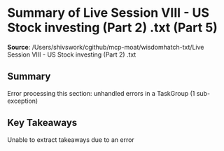 # Summary of Live Session VIII - US Stock investing (Part 2) .txt (Part 5)

**Source**: /Users/shivswork/cgithub/mcp-moat/wisdomhatch-txt/Live Session VIII - US Stock investing (Part 2) .txt

## Summary
Error processing this section: unhandled errors in a TaskGroup (1 sub-exception)

## Key Takeaways
Unable to extract takeaways due to an error
